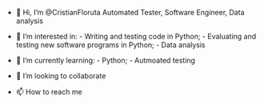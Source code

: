 - 👋 Hi, I’m @CristianFloruta
      Automated Tester, Software Engineer, Data analysis

- 👀 I’m interested in:
      - Writing and testing code in Python;
      - Evaluating and testing new software programs in Python;
      - Data analysis
      
- 🌱 I’m currently learning:
      - Python;
      - Autmoated testing

- 💞️ I’m looking to collaborate 

- 📫 How to reach me 

<!---
CristianFloruta/CristianFloruta is a ✨ special ✨ repository because its `README.md` (this file) appears on your GitHub profile.
You can click the Preview link to take a look at your changes.
--->
